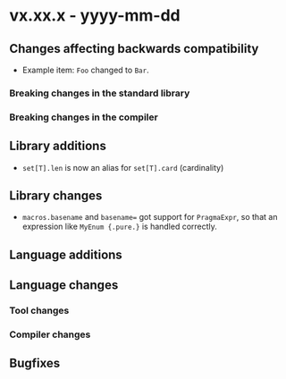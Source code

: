 # vx.xx.x - yyyy-mm-dd


## Changes affecting backwards compatibility

- Example item: `Foo` changed to `Bar`.


### Breaking changes in the standard library


### Breaking changes in the compiler


## Library additions
- `set[T].len` is now an alias for `set[T].card` (cardinality)

## Library changes
- `macros.basename` and `basename=` got support for `PragmaExpr`,
  so that an expression like `MyEnum {.pure.}` is handled correctly.

## Language additions


## Language changes


### Tool changes


### Compiler changes


## Bugfixes
